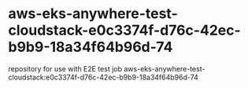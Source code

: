 # aws-eks-anywhere-test-cloudstack-e0c3374f-d76c-42ec-b9b9-18a34f64b96d-74
repository for use with E2E test job aws-eks-anywhere-test-cloudstack:e0c3374f-d76c-42ec-b9b9-18a34f64b96d-74
